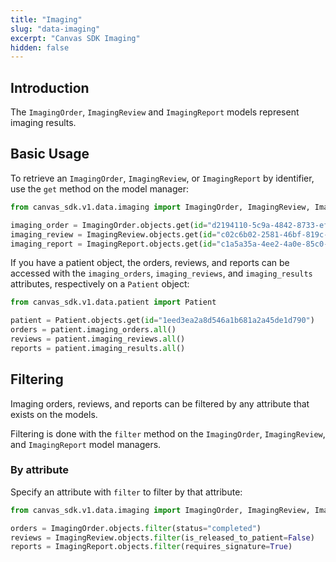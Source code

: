 ```yaml
---
title: "Imaging"
slug: "data-imaging"
excerpt: "Canvas SDK Imaging"
hidden: false
---
```


## Introduction

The `ImagingOrder`, `ImagingReview` and `ImagingReport` models represent imaging results.

## Basic Usage

To retrieve an `ImagingOrder`, `ImagingReview`, or `ImagingReport` by identifier, use the `get` method on the model manager:

```python
from canvas_sdk.v1.data.imaging import ImagingOrder, ImagingReview, ImagingReport

imaging_order = ImagingOrder.objects.get(id="d2194110-5c9a-4842-8733-ef09ea5ead11")
imaging_review = ImagingReview.objects.get(id="c02c6b02-2581-46bf-819c-b5aacad2134c")
imaging_report = ImagingReport.objects.get(id="c1a5a35a-4ee2-4a0e-85c0-21739dc8c4a8")
```

If you have a patient object, the orders, reviews, and reports can be accessed with the `imaging_orders`, `imaging_reviews`, and `imaging_results` attributes, respectively on a `Patient` object:

```python
from canvas_sdk.v1.data.patient import Patient

patient = Patient.objects.get(id="1eed3ea2a8d546a1b681a2a45de1d790")
orders = patient.imaging_orders.all()
reviews = patient.imaging_reviews.all()
reports = patient.imaging_results.all()
```

## Filtering

Imaging orders, reviews, and reports can be filtered by any attribute that exists on the models.

Filtering is done with the `filter` method on the `ImagingOrder`, `ImagingReview`, and `ImagingReport` model managers.

### By attribute

Specify an attribute with `filter` to filter by that attribute:

```python
from canvas_sdk.v1.data.imaging import ImagingOrder, ImagingReview, ImagingReport

orders = ImagingOrder.objects.filter(status="completed")
reviews = ImagingReview.objects.filter(is_released_to_patient=False)
reports = ImagingReport.objects.filter(requires_signature=True)
```
